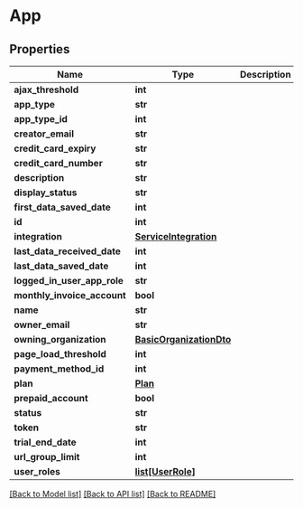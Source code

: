 # App

## Properties
| Name                        | Type                                                | Description | Notes      |
| --------------------------- | --------------------------------------------------- | ----------- | ---------- |
| **ajax_threshold**          | **int**                                             |             | [optional] |
| **app_type**                | **str**                                             |             | [optional] |
| **app_type_id**             | **int**                                             |             | [optional] |
| **creator_email**           | **str**                                             |             | [optional] |
| **credit_card_expiry**      | **str**                                             |             | [optional] |
| **credit_card_number**      | **str**                                             |             | [optional] |
| **description**             | **str**                                             |             | [optional] |
| **display_status**          | **str**                                             |             | [optional] |
| **first_data_saved_date**   | **int**                                             |             | [optional] |
| **id**                      | **int**                                             |             | [optional] |
| **integration**             | [**ServiceIntegration**](ServiceIntegration.md)     |             | [optional] |
| **last_data_received_date** | **int**                                             |             | [optional] |
| **last_data_saved_date**    | **int**                                             |             | [optional] |
| **logged_in_user_app_role** | **str**                                             |             | [optional] |
| **monthly_invoice_account** | **bool**                                            |             | [optional] |
| **name**                    | **str**                                             |             | [optional] |
| **owner_email**             | **str**                                             |             | [optional] |
| **owning_organization**     | [**BasicOrganizationDto**](BasicOrganizationDto.md) |             | [optional] |
| **page_load_threshold**     | **int**                                             |             | [optional] |
| **payment_method_id**       | **int**                                             |             | [optional] |
| **plan**                    | [**Plan**](Plan.md)                                 |             | [optional] |
| **prepaid_account**         | **bool**                                            |             | [optional] |
| **status**                  | **str**                                             |             | [optional] |
| **token**                   | **str**                                             |             | [optional] |
| **trial_end_date**          | **int**                                             |             | [optional] |
| **url_group_limit**         | **int**                                             |             | [optional] |
| **user_roles**              | [**list[UserRole]**](UserRole.md)                   |             | [optional] |

[[Back to Model list]](../README.md#documentation-for-models) [[Back to API list]](../README.md#documentation-for-api-endpoints) [[Back to README]](../README.md)
